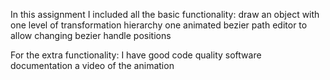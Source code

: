 In this assignment I included all the basic functionality:
   draw an object with one level of transformation hierarchy
   one animated bezier path
   editor to allow changing bezier handle positions
      
   

For the extra functionality:
   I have good code quality
   software documentation
   a video of the animation
